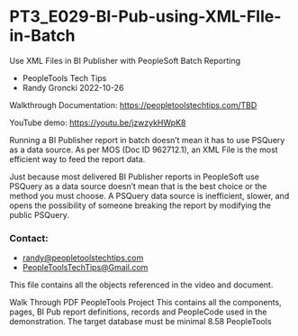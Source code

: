 # PT3_E029-BI-Pub-using-XML-FIle-in-Batch
Use XML Files in BI Publisher with PeopleSoft Batch Reporting

* PeopleTools Tech Tips    
* Randy Groncki	2022-10-26


Walkthrough Documentation: https://peopletoolstechtips.com/TBD

YouTube demo: https://youtu.be/jzwzykHWpK8

Running a BI Publisher report in batch doesn’t mean it has to use PSQuery as a data source. As per MOS (Doc ID 962712.1), an XML File is the most efficient way to feed the report data.

Just because most delivered BI Publisher reports in PeopleSoft use PSQuery as a data source doesn’t mean that is the best choice or the method you must choose. A PSQuery data source is inefficient, slower, and opens the possibility of someone breaking the report by modifying the public PSQuery.


### Contact:  
* randy@peopletoolstechtips.com  
* PeopleToolsTechTips@Gmail.com


This file contains all the objects referenced in the video and document.

Walk Through PDF
PeopleTools Project
  This contains all the components, pages, BI Pub report definitions, records and PeopleCode used in the demonstration.
  The target database must be minimal 8.58 PeopleTools
